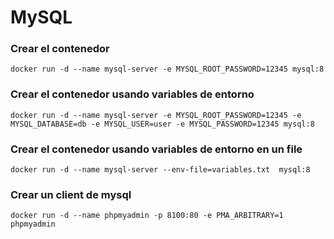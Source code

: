 # MySQL

### Crear el contenedor

```
docker run -d --name mysql-server -e MYSQL_ROOT_PASSWORD=12345 mysql:8
```

### Crear el contenedor usando variables de entorno

```
docker run -d --name mysql-server -e MYSQL_ROOT_PASSWORD=12345 -e MYSQL_DATABASE=db -e MYSQL_USER=user -e MYSQL_PASSWORD=12345 mysql:8
```

### Crear el contenedor usando variables de entorno en un file

```
docker run -d --name mysql-server --env-file=variables.txt  mysql:8
```

### Crear un client de mysql

```
docker run -d --name phpmyadmin -p 8100:80 -e PMA_ARBITRARY=1 phpmyadmin
```


